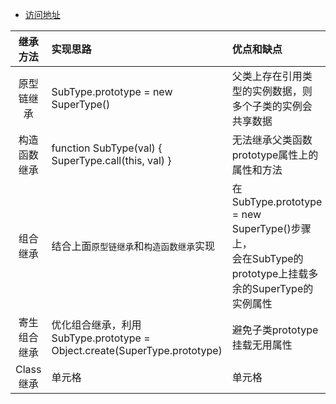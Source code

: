 * [访问地址](https://zouyifeng.github.io/practice/js/js%E7%BB%A7%E6%89%BF/index.html?_blank)


| 继承方法 | 实现思路 | 优点和缺点 |
| :----:| :---- | :---- |
| 原型链继承| SubType.prototype = new SuperType() | 父类上存在引用类型的实例数据，则多个子类的实例会共享数据 |
| 构造函数继承 | function SubType(val) { SuperType.call(this, val) } | 无法继承父类函数prototype属性上的属性和方法 |
| 组合继承 | 结合上面`原型链继承`和`构造函数继承`实现 | 在SubType.prototype = new SuperType()步骤上，<br/> 会在SubType的prototype上挂载多余的SuperType的实例属性 |
| 寄生组合继承 | 优化组合继承，利用SubType.prototype = Object.create(SuperType.prototype) | 避免子类prototype挂载无用属性 |
| Class继承 | 单元格 | 单元格 |

